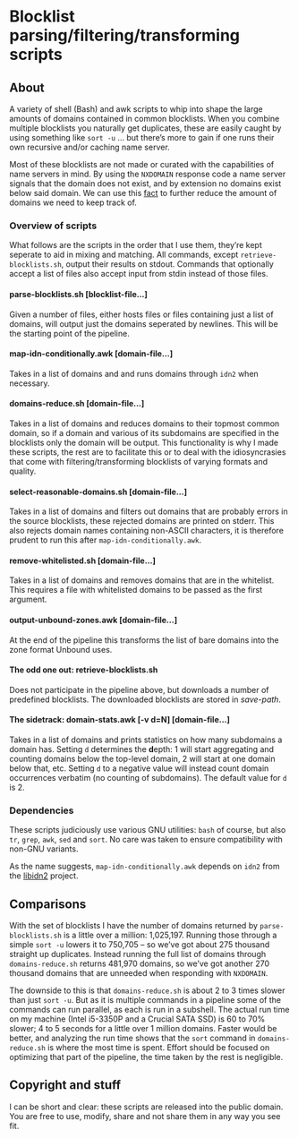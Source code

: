 # Blocklist parsing/filtering/transforming scripts

## About
A variety of shell (Bash) and awk scripts to whip into shape the large amounts of domains contained in common blocklists. When you combine multiple blocklists you naturally get duplicates, these are easily caught by using something like `sort -u` … but there’s more to gain if one runs their own recursive and/​or caching name server.

Most of these blocklists are not made or curated with the capabilities of name servers in mind. By using the `NXDOMAIN` response code a name server signals that the domain does not exist, and by extension no domains exist below said domain. We can use this [fact](https://tools.ietf.org/html/rfc8020) to further reduce the amount of domains we need to keep track of.

### Overview of scripts
What follows are the scripts in the order that I use them, they’re kept seperate to aid in mixing and matching. All commands, except `retrieve-blocklists.sh`, output their results on stdout. Commands that optionally accept a list of files also accept input from stdin instead of those files.

#### parse-blocklists.sh [blocklist-file...]
Given a number of files, either hosts files or files containing just a list of domains, will output just the domains seperated by newlines. This will be the starting point of the pipeline.

#### map-idn-conditionally.awk [domain-file...]
Takes in a list of domains and and runs domains through `idn2` when necessary.

#### domains-reduce.sh [domain-file...]
Takes in a list of domains and reduces domains to their topmost common domain, so if a domain and various of its subdomains are specified in the blocklists only the domain will be output. This functionality is why I made these scripts, the rest are to facilitate this or to deal with the idiosyncrasies that come with filtering/​transforming blocklists of varying formats and quality.

#### select-reasonable-domains.sh [domain-file...]
Takes in a list of domains and filters out domains that are probably errors in the source blocklists, these rejected domains are printed on stderr. This also rejects domain names containing non-ASCII characters, it is therefore prudent to run this after `map-idn-conditionally.awk`.

#### remove-whitelisted.sh <whitelist-file> [domain-file...]
Takes in a list of domains and removes domains that are in the whitelist. This requires a file with whitelisted domains to be passed as the first argument.

#### output-unbound-zones.awk [domain-file...]
At the end of the pipeline this transforms the list of bare domains into the zone format Unbound uses.

#### The odd one out: retrieve-blocklists.sh <save-path>
Does not participate in the pipeline above, but downloads a number of predefined blocklists. The downloaded blocklists are stored in _save-path_.

#### The sidetrack: domain-stats.awk [-v d=N] [domain-file...]
Takes in a list of domains and prints statistics on how many subdomains a domain has. Setting `d` determines the **d**epth: 1 will start aggregating and counting domains below the top-level domain, 2 will start at one domain below that, etc. Setting `d` to a negative value will instead count domain occurrences verbatim (no counting of subdomains). The default value for `d` is 2.

### Dependencies
These scripts judiciously use various GNU utilities: `bash` of course, but also `tr`, `grep`, `awk`, `sed` and `sort`. No care was taken to ensure compatibility with non-GNU variants.

As the name suggests, `map-idn-conditionally.awk` depends on `idn2` from the [libidn2](https://gitlab.com/libidn/libidn2) project.

## Comparisons
With the set of blocklists I have the number of domains returned by `parse-blocklists.sh` is a little over a million: 1,025,197. Running those through a simple `sort -u` lowers it to 750,705 – so we’ve got about 275 thousand straight up duplicates. Instead running the full list of domains through `domains-reduce.sh` returns 481,970 domains, so we’ve got another 270 thousand domains that are unneeded when responding with `NXDOMAIN`.

The downside to this is that `domains-reduce.sh` is about 2 to 3 times slower than just `sort -u`. But as it is multiple commands in a pipeline some of the commands can run parallel, as each is run in a subshell. The actual run time on my machine (Intel i5-3350P and a Crucial SATA SSD) is 60 to 70% slower; 4 to 5 seconds for a little over 1 million domains. Faster would be better, and analyzing the run time shows that the `sort` command in `domains-reduce.sh` is where the most time is spent. Effort should be focused on optimizing that part of the pipeline, the time taken by the rest is negligible.

## Copyright and stuff
I can be short and clear: these scripts are released into the public domain. You are free to use, modify, share and not share them in any way you see fit.
